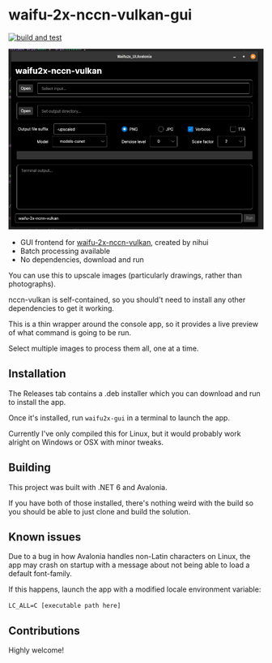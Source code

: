 # waifu-2x-nccn-vulkan-gui

[![build and test](https://github.com/jkendall327/waifu2x-ncnn-vulkan-gui/actions/workflows/build-and-test.yml/badge.svg)](https://github.com/jkendall327/waifu2x-ncnn-vulkan-gui/actions/workflows/build-and-test.yml)

![Screenshot of the program](image.jpg)

- GUI frontend for [waifu-2x-nccn-vulkan](https://github.com/nihui/waifu2x-ncnn-vulkan), created by nihui
- Batch processing available
- No dependencies, download and run

You can use this to upscale images (particularly drawings, rather than photographs).

nccn-vulkan is self-contained, so you should't need to install any other dependencies to get it working.

This is a thin wrapper around the console app, so it provides a live preview of what command is going to be run.

Select multiple images to process them all, one at a time.

## Installation

The Releases tab contains a .deb installer which you can download and run to install the app.

Once it's installed, run `waifu2x-gui` in a terminal to launch the app.

Currently I've only compiled this for Linux, but it would probably work alright on Windows or OSX with minor tweaks.

## Building

This project was built with .NET 6 and Avalonia. 

If you have both of those installed, there's nothing weird with the build so you should be able to just clone and build the solution.

## Known issues

Due to a bug in how Avalonia handles non-Latin characters on Linux, the app may crash on startup with a message about not being able to load a default font-family.

If this happens, launch the app with a modified locale environment variable:

`LC_ALL=C [executable path here]`

## Contributions

Highly welcome!
